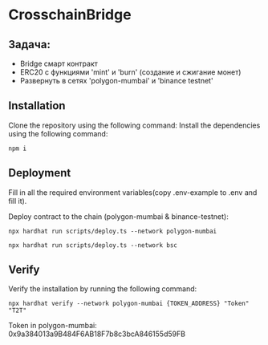 # СrosschainBridge

## Задача:
- Bridge смарт контракт
- ERC20 с функциями 'mint' и 'burn' (создание и сжигание монет)
- Развернуть в сетях 'polygon-mumbai' и 'binance testnet'

## Installation
Clone the repository using the following command:
Install the dependencies using the following command:
```shell
npm i
```

## Deployment

Fill in all the required environment variables(copy .env-example to .env and fill it). 

Deploy contract to the chain (polygon-mumbai & binance-testnet):
```shell
npx hardhat run scripts/deploy.ts --network polygon-mumbai
```
```shell
npx hardhat run scripts/deploy.ts --network bsc
```

## Verify

Verify the installation by running the following command:
```shell
npx hardhat verify --network polygon-mumbai {TOKEN_ADDRESS} "Token" "T2T"
```

Token in polygon-mumbai: 0x9a384013a9B484F6AB18F7b8c3bcA846155d59FB